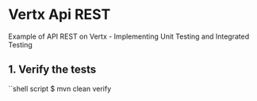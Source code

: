 # Vertx Api REST

Example of API REST on Vertx - Implementing Unit Testing and Integrated Testing

## 1. Verify the tests

``shell script
$ mvn clean verify
``` 



